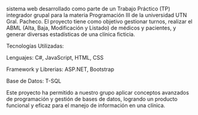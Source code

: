 sistema web desarrollado como parte de un Trabajo Práctico (TP) integrador grupal para la materia Programación III de la universidad UTN Gral. Pacheco. El proyecto tiene como objetivo gestionar turnos, realizar el ABML (Alta, Baja, Modificación y Listado) de médicos y pacientes, y generar diversas estadísticas de una clínica ficticia.

Tecnologías Utilizadas:

Lenguajes: C#, JavaScript, HTML, CSS

Framework y Librerias: ASP.NET, Bootstrap

Base de Datos: T-SQL

Este proyecto ha permitido a nuestro grupo aplicar conceptos avanzados de programación y gestión de bases de datos, logrando un producto funcional y eficaz para el manejo de información en una clínica.

